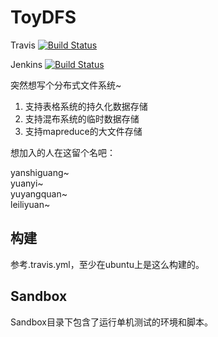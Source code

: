 ToyDFS
======

Travis [![Build Status](https://travis-ci.org/bluebore/dfs.svg)](https://travis-ci.org/bluebore/dfs)

Jenkins [![Build Status](http://220.181.7.231/buildStatus/icon?job=bfs_build)](http://220.181.7.231/view/bfs/job/bfs_build/)

突然想写个分布式文件系统~
  1. 支持表格系统的持久化数据存储
  2. 支持混布系统的临时数据存储
  3. 支持mapreduce的大文件存储


想加入的人在这留个名吧：

yanshiguang~  
yuanyi~  
yuyangquan~  
leiliyuan~

## 构建
参考.travis.yml，至少在ubuntu上是这么构建的。

## Sandbox
Sandbox目录下包含了运行单机测试的环境和脚本。
